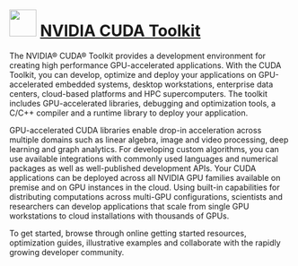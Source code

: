 ﻿# <img src="https://cdn.jsdelivr.net/gh/chtof/chocolatey-packages/automatic/cuda/cuda.png" width="48" height="48"/> [NVIDIA CUDA Toolkit](https://chocolatey.org/packages/cuda)

The NVIDIA® CUDA® Toolkit provides a development environment for creating high performance GPU-accelerated applications. With the CUDA Toolkit, you can develop, optimize and deploy your applications on GPU-accelerated embedded systems, desktop workstations, enterprise data centers, cloud-based platforms and HPC supercomputers. The toolkit includes GPU-accelerated libraries, debugging and optimization tools, a C/C++ compiler and a runtime library to deploy your application.

GPU-accelerated CUDA libraries enable drop-in acceleration across multiple domains such as linear algebra, image and video processing, deep learning and graph analytics. For developing custom algorithms, you can use available integrations with commonly used languages and numerical packages as well as well-published development APIs. Your CUDA applications can be deployed across all NVIDIA GPU families available on premise and on GPU instances in the cloud. Using built-in capabilities for distributing computations across multi-GPU configurations, scientists and researchers can develop applications that scale from single GPU workstations to cloud installations with thousands of GPUs.

To get started, browse through online getting started resources, optimization guides, illustrative examples and collaborate with the rapidly growing developer community.
